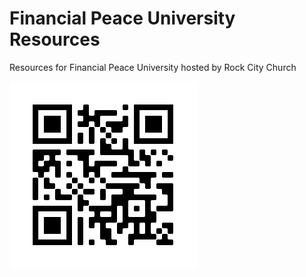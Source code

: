 # Financial Peace University Resources

Resources for Financial Peace University hosted by Rock City Church

![QR Code](fpu.sking.dev-QR.png "FPU Resources")
